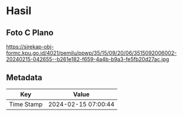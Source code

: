 # Hasil

## Foto C Plano

https://sirekap-obj-formc.kpu.go.id/4021/pemilu/ppwp/35/15/09/20/06/3515092006002-20240215-042655--b261e182-f659-4a4b-b9a3-fe5fb20d27ac.jpg


## Metadata

| Key        | Value               |
| ---------- | ------------------- |
| Time Stamp | 2024-02-15 07:00:44 |



